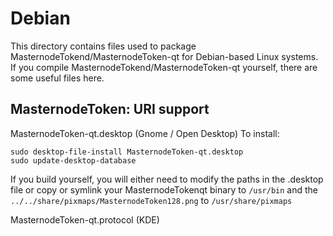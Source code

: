 
Debian
====================
This directory contains files used to package MasternodeTokend/MasternodeToken-qt
for Debian-based Linux systems. If you compile MasternodeTokend/MasternodeToken-qt yourself, there are some useful files here.

## MasternodeToken: URI support ##


MasternodeToken-qt.desktop  (Gnome / Open Desktop)
To install:

	sudo desktop-file-install MasternodeToken-qt.desktop
	sudo update-desktop-database

If you build yourself, you will either need to modify the paths in
the .desktop file or copy or symlink your MasternodeTokenqt binary to `/usr/bin`
and the `../../share/pixmaps/MasternodeToken128.png` to `/usr/share/pixmaps`

MasternodeToken-qt.protocol (KDE)

